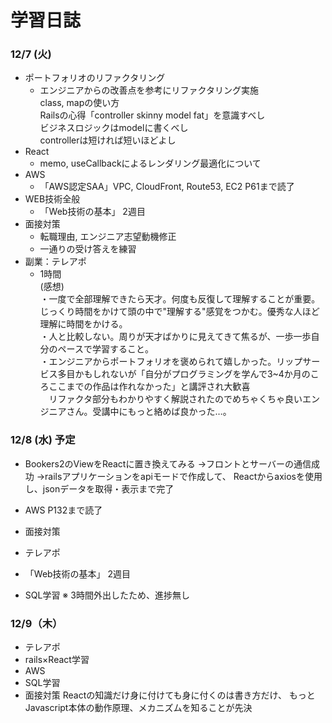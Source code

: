 # 学習日誌
### 12/7 (火)
* ポートフォリオのリファクタリング
  * エンジニアからの改善点を参考にリファクタリング実施  
  class, mapの使い方  
  Railsの心得「controller skinny model fat」を意識すべし  
  ビジネスロジックはmodelに書くべし  
  controllerは短ければ短いほどよし  
* React
  * memo, useCallbackによるレンダリング最適化について
* AWS
  * 「AWS認定SAA」VPC, CloudFront, Route53, EC2 P61まで読了
* WEB技術全般  
  * 「Web技術の基本」 2週目
* 面接対策  
  * 転職理由, エンジニア志望動機修正  
  * 一通りの受け答えを練習  
* 副業：テレアポ  
  * 1時間  
(感想)  
・一度で全部理解できたら天才。何度も反復して理解することが重要。じっくり時間をかけて頭の中で"理解する"感覚をつかむ。優秀な人ほど理解に時間をかける。  
・人と比較しない。周りが天才ばかりに見えてきて焦るが、一歩一歩自分のペースで学習すること。  
・エンジニアからポートフォリオを褒められて嬉しかった。リップサービス多目かもしれないが「自分がプログラミングを学んで3~4か月のころここまでの作品は作れなかった」と講評され大歓喜  
　リファクタ部分もわかりやすく解説されたのでめちゃくちゃ良いエンジニアさん。受講中にもっと絡めば良かった…。  

### 12/8 (水) 予定
* Bookers2のViewをReactに置き換えてみる
 →フロントとサーバーの通信成功
 →railsアプリケーションをapiモードで作成して、
  Reactからaxiosを使用し、jsonデータを取得・表示まで完了
* AWS P132まで読了

* 面接対策
* テレアポ
* 「Web技術の基本」 2週目
* SQL学習
※ 3時間外出したため、進捗無し

### 12/9（木）
* テレアポ
* rails×React学習
* AWS
* SQL学習
* 面接対策
Reactの知識だけ身に付けても身に付くのは書き方だけ、
もっとJavascript本体の動作原理、メカニズムを知ることが先決

